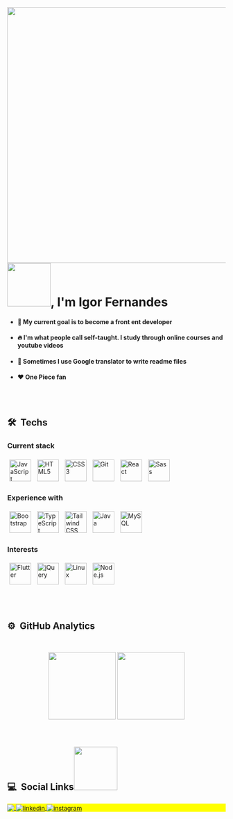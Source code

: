  
<img align="right" height="590em" src="https://raw.githubusercontent.com/gist/fnsigor/d1bdee38801cfc9a1508e3cfd6d2fbde/raw/7c96704c34a96f6ca25dd70b774c74e5a14edd32/githubcard.svg"/>
<h1 align="left"><img src="https://media.giphy.com/media/IcpFUnxQ4F8tYSuE8u/giphy.gif" height="100px">, I'm Igor Fernandes</h1>

 - <h4>🎯 My current goal is to become a front ent developer</h4>
 - <h4>🔥 I'm what people call self-taught. I study through online courses and youtube videos</h4>
 - <h4>🧐 Sometimes I use Google translator to write readme files</h4>
 - <h4>❤ One Piece fan</ht>
 

<br><br>

## 🛠 &nbsp;Techs
   
  <div align="left">
   
   ### Current stack
   
   <img style="margin: 5px" src="https://profilinator.rishav.dev/skills-assets/javascript-original.svg" alt="JavaScript" height="50" /> 
   <img style="margin: 5px" src="https://profilinator.rishav.dev/skills-assets/html5-original-wordmark.svg" alt="HTML5" height="50" />  
   <img style="margin: 5px" src="https://profilinator.rishav.dev/skills-assets/css3-original-wordmark.svg" alt="CSS3" height="50" />   
   <img style="margin: 5px" src="https://profilinator.rishav.dev/skills-assets/git-scm-icon.svg" alt="Git" height="50" />
   <img style="margin: 5px" src="https://profilinator.rishav.dev/skills-assets/react-original-wordmark.svg" alt="React" height="50" />
 <img style="margin: 5px" src="https://profilinator.rishav.dev/skills-assets/sass-original.svg" alt="Sass" height="50" />
 </div>


<div align="left">
   
   ### Experience with 
   <img style="margin: 5px" src="https://profilinator.rishav.dev/skills-assets/bootstrap-plain.svg" alt="Bootstrap" height="50" />   
   <img style="margin: 5px" src="https://profilinator.rishav.dev/skills-assets/typescript-original.svg" alt="TypeScript" height="50" />
   <img style="margin: 5px" src="https://profilinator.rishav.dev/skills-assets/tailwindcss.svg" alt="Tailwind CSS" height="50" />
   <img style="margin: 5px" src="https://profilinator.rishav.dev/skills-assets/java-original-wordmark.svg" alt="Java" height="50" />
   <img style="margin: 5px" src="https://profilinator.rishav.dev/skills-assets/mysql-original-wordmark.svg" alt="MySQL" height="50" />      
</div>

<div align="left">
   
   ### Interests
  
   <img style="margin: 5px" src="https://profilinator.rishav.dev/skills-assets/flutterio-icon.svg" alt="Flutter" height="50" />
   <img style="margin: 5px" src="https://profilinator.rishav.dev/skills-assets/jquery.png" alt="jQuery" height="50" />
   <img style="margin: 5px" src="https://profilinator.rishav.dev/skills-assets/linux-original.svg" alt="Linux" height="50" />
   <img style="margin: 5px" src="https://profilinator.rishav.dev/skills-assets/nodejs-original-wordmark.svg" alt="Node.js" height="50" />
</div>


<br><br>

## ⚙️ &nbsp;GitHub Analytics
<br>
<p align="center">
   <img height="155em" src="https://github-readme-stats.vercel.app/api?username=fnsigor&show_icons=true&theme=ocean_dark&include_all_commits=true&count_private=true"/>
   <img height="155em" src="https://github-readme-stats.vercel.app/api/top-langs/?username=fnsigor&layout=compact&langs_count=7&theme=ocean_dark"/>
</p>

<br>

## 💻 &nbsp;Social Links<img src="https://media.giphy.com/media/iqa1oMEDG0wf0fgY2s/giphy.gif" height="100px">

<p align="left" style="background:yellow">
   <a href = "mailto:igorfernamdez@gmail.com">
    <img align="center" src="https://img.shields.io/badge/-igorfernamdez@gmail.com-05122A?style=flat&logo=gmail" target="_blank">
  </a>
  <a href="https://www.linkedin.com/in/fnsigor" target="_blank">
    <img align="center" src="https://img.shields.io/badge/-Igor Fernandes-05122A?style=flat&logo=linkedin" alt="linkedin"/>
  </a>
  <a href="https://instagram.com/fnsigor" target="_blank">
    <img align="center" src="https://img.shields.io/badge/-fnsigor-05122A?style=flat&logo=instagram" alt="instagram"/>
  </a>
</p>


